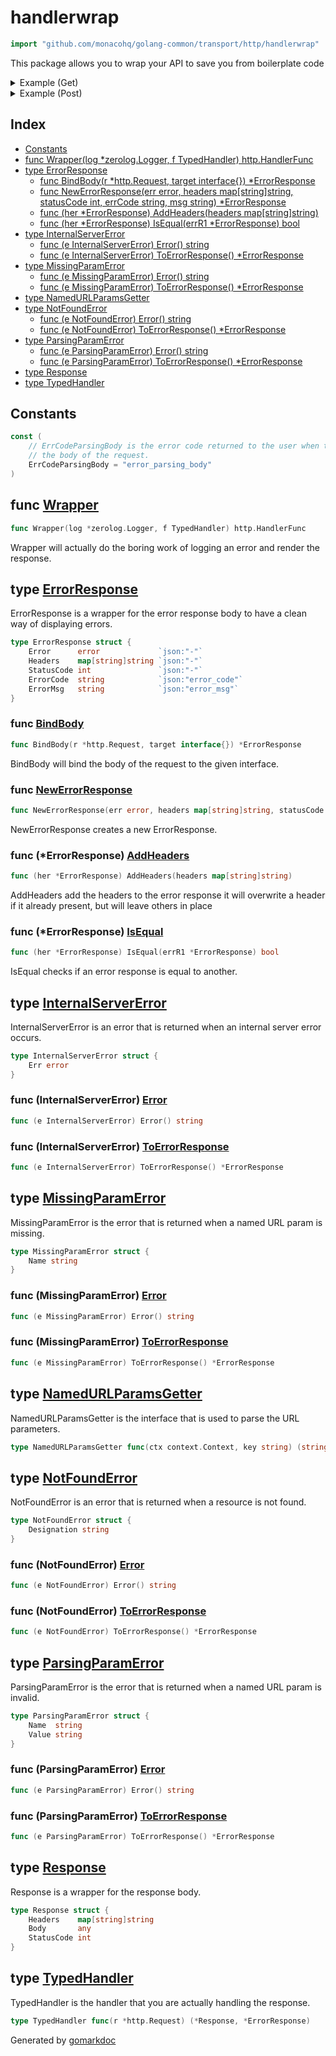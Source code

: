 <!-- Code generated by gomarkdoc. DO NOT EDIT -->

# handlerwrap

```go
import "github.com/monacohq/golang-common/transport/http/handlerwrap"
```

This package allows you to wrap your API to save you from boilerplate code

<details><summary>Example (Get)</summary>
<p>

Wrapping a GET http handler\.

```go
{
	zl := zerolog.New(io.Discard).With()

	getter := func(ctx context.Context, key string) (string, *ErrorResponse) {
		if key == "id" {
			return "1", nil
		}

		return "", MissingParamError{Name: key}.ToErrorResponse()
	}

	getHandler := func(nupg NamedURLParamsGetter) TypedHandler {
		return func(r *http.Request) (*Response, *ErrorResponse) {
			idParam, errR := nupg(r.Context(), "id")
			if errR != nil {
				return nil, errR
			}

			id, err := strconv.ParseInt(idParam, 10, 64)
			if err != nil {
				return nil, ParsingParamError{
					Name:  "id",
					Value: idParam,
				}.ToErrorResponse()
			}

			return &Response{
				Body:       id,
				Headers:    make(map[string]string),
				StatusCode: http.StatusOK,
			}, nil
		}
	}

	logger := zl.Logger()

	Wrapper(&logger, getHandler(getter)).ServeHTTP(nil, nil)
}
```

</p>
</details>

<details><summary>Example (Post)</summary>
<p>

Wrapping a POST http handler\.

```go
{
	zl := zerolog.New(io.Discard).With()

	type postRequest struct {
		Name string `json:"name"`
	}

	createHandler := func() TypedHandler {
		return func(r *http.Request) (*Response, *ErrorResponse) {
			var pr postRequest

			if err := BindBody(r, &pr); err != nil {
				return nil, err
			}

			log.Println(pr)

			return &Response{
				Body:       pr,
				Headers:    make(map[string]string),
				StatusCode: http.StatusCreated,
			}, nil
		}
	}

	logger := zl.Logger()

	Wrapper(&logger, createHandler()).ServeHTTP(nil, nil)
}
```

</p>
</details>

## Index

- [Constants](<#constants>)
- [func Wrapper(log *zerolog.Logger, f TypedHandler) http.HandlerFunc](<#func-wrapper>)
- [type ErrorResponse](<#type-errorresponse>)
  - [func BindBody(r *http.Request, target interface{}) *ErrorResponse](<#func-bindbody>)
  - [func NewErrorResponse(err error, headers map[string]string, statusCode int, errCode string, msg string) *ErrorResponse](<#func-newerrorresponse>)
  - [func (her *ErrorResponse) AddHeaders(headers map[string]string)](<#func-errorresponse-addheaders>)
  - [func (her *ErrorResponse) IsEqual(errR1 *ErrorResponse) bool](<#func-errorresponse-isequal>)
- [type InternalServerError](<#type-internalservererror>)
  - [func (e InternalServerError) Error() string](<#func-internalservererror-error>)
  - [func (e InternalServerError) ToErrorResponse() *ErrorResponse](<#func-internalservererror-toerrorresponse>)
- [type MissingParamError](<#type-missingparamerror>)
  - [func (e MissingParamError) Error() string](<#func-missingparamerror-error>)
  - [func (e MissingParamError) ToErrorResponse() *ErrorResponse](<#func-missingparamerror-toerrorresponse>)
- [type NamedURLParamsGetter](<#type-namedurlparamsgetter>)
- [type NotFoundError](<#type-notfounderror>)
  - [func (e NotFoundError) Error() string](<#func-notfounderror-error>)
  - [func (e NotFoundError) ToErrorResponse() *ErrorResponse](<#func-notfounderror-toerrorresponse>)
- [type ParsingParamError](<#type-parsingparamerror>)
  - [func (e ParsingParamError) Error() string](<#func-parsingparamerror-error>)
  - [func (e ParsingParamError) ToErrorResponse() *ErrorResponse](<#func-parsingparamerror-toerrorresponse>)
- [type Response](<#type-response>)
- [type TypedHandler](<#type-typedhandler>)


## Constants

```go
const (
    // ErrCodeParsingBody is the error code returned to the user when there is an error parsing
    // the body of the request.
    ErrCodeParsingBody = "error_parsing_body"
)
```

## func [Wrapper](<https://github.com/monacohq/golang-common/blob/main/transport/http/handlerwrap/wrapper.go#L15-L18>)

```go
func Wrapper(log *zerolog.Logger, f TypedHandler) http.HandlerFunc
```

Wrapper will actually do the boring work of logging an error and render the response\.

## type [ErrorResponse](<https://github.com/monacohq/golang-common/blob/main/transport/http/handlerwrap/error_response.go#L12-L18>)

ErrorResponse is a wrapper for the error response body to have a clean way of displaying errors\.

```go
type ErrorResponse struct {
    Error      error             `json:"-"`
    Headers    map[string]string `json:"-"`
    StatusCode int               `json:"-"`
    ErrorCode  string            `json:"error_code"`
    ErrorMsg   string            `json:"error_msg"`
}
```

### func [BindBody](<https://github.com/monacohq/golang-common/blob/main/transport/http/handlerwrap/body.go#L16>)

```go
func BindBody(r *http.Request, target interface{}) *ErrorResponse
```

BindBody will bind the body of the request to the given interface\.

### func [NewErrorResponse](<https://github.com/monacohq/golang-common/blob/main/transport/http/handlerwrap/error_response.go#L21-L27>)

```go
func NewErrorResponse(err error, headers map[string]string, statusCode int, errCode string, msg string) *ErrorResponse
```

NewErrorResponse creates a new ErrorResponse\.

### func \(\*ErrorResponse\) [AddHeaders](<https://github.com/monacohq/golang-common/blob/main/transport/http/handlerwrap/error_response.go#L39>)

```go
func (her *ErrorResponse) AddHeaders(headers map[string]string)
```

AddHeaders add the headers to the error response it will overwrite a header if it already present\, but will leave others in place

### func \(\*ErrorResponse\) [IsEqual](<https://github.com/monacohq/golang-common/blob/main/transport/http/handlerwrap/error_response.go#L56>)

```go
func (her *ErrorResponse) IsEqual(errR1 *ErrorResponse) bool
```

IsEqual checks if an error response is equal to another\.

## type [InternalServerError](<https://github.com/monacohq/golang-common/blob/main/transport/http/handlerwrap/error_response.go#L77-L79>)

InternalServerError is an error that is returned when an internal server error occurs\.

```go
type InternalServerError struct {
    Err error
}
```

### func \(InternalServerError\) [Error](<https://github.com/monacohq/golang-common/blob/main/transport/http/handlerwrap/error_response.go#L81>)

```go
func (e InternalServerError) Error() string
```

### func \(InternalServerError\) [ToErrorResponse](<https://github.com/monacohq/golang-common/blob/main/transport/http/handlerwrap/error_response.go#L85>)

```go
func (e InternalServerError) ToErrorResponse() *ErrorResponse
```

## type [MissingParamError](<https://github.com/monacohq/golang-common/blob/main/transport/http/handlerwrap/url_params.go#L13-L15>)

MissingParamError is the error that is returned when a named URL param is missing\.

```go
type MissingParamError struct {
    Name string
}
```

### func \(MissingParamError\) [Error](<https://github.com/monacohq/golang-common/blob/main/transport/http/handlerwrap/url_params.go#L17>)

```go
func (e MissingParamError) Error() string
```

### func \(MissingParamError\) [ToErrorResponse](<https://github.com/monacohq/golang-common/blob/main/transport/http/handlerwrap/url_params.go#L21>)

```go
func (e MissingParamError) ToErrorResponse() *ErrorResponse
```

## type [NamedURLParamsGetter](<https://github.com/monacohq/golang-common/blob/main/transport/http/handlerwrap/url_params.go#L10>)

NamedURLParamsGetter is the interface that is used to parse the URL parameters\.

```go
type NamedURLParamsGetter func(ctx context.Context, key string) (string, *ErrorResponse)
```

## type [NotFoundError](<https://github.com/monacohq/golang-common/blob/main/transport/http/handlerwrap/error_response.go#L90-L92>)

NotFoundError is an error that is returned when a resource is not found\.

```go
type NotFoundError struct {
    Designation string
}
```

### func \(NotFoundError\) [Error](<https://github.com/monacohq/golang-common/blob/main/transport/http/handlerwrap/error_response.go#L94>)

```go
func (e NotFoundError) Error() string
```

### func \(NotFoundError\) [ToErrorResponse](<https://github.com/monacohq/golang-common/blob/main/transport/http/handlerwrap/error_response.go#L98>)

```go
func (e NotFoundError) ToErrorResponse() *ErrorResponse
```

## type [ParsingParamError](<https://github.com/monacohq/golang-common/blob/main/transport/http/handlerwrap/url_params.go#L31-L34>)

ParsingParamError is the error that is returned when a named URL param is invalid\.

```go
type ParsingParamError struct {
    Name  string
    Value string
}
```

### func \(ParsingParamError\) [Error](<https://github.com/monacohq/golang-common/blob/main/transport/http/handlerwrap/url_params.go#L36>)

```go
func (e ParsingParamError) Error() string
```

### func \(ParsingParamError\) [ToErrorResponse](<https://github.com/monacohq/golang-common/blob/main/transport/http/handlerwrap/url_params.go#L40>)

```go
func (e ParsingParamError) ToErrorResponse() *ErrorResponse
```

## type [Response](<https://github.com/monacohq/golang-common/blob/main/transport/http/handlerwrap/response.go#L10-L14>)

Response is a wrapper for the response body\.

```go
type Response struct {
    Headers    map[string]string
    Body       any
    StatusCode int
}
```

## type [TypedHandler](<https://github.com/monacohq/golang-common/blob/main/transport/http/handlerwrap/wrapper.go#L12>)

TypedHandler is the handler that you are actually handling the response\.

```go
type TypedHandler func(r *http.Request) (*Response, *ErrorResponse)
```



Generated by [gomarkdoc](<https://github.com/princjef/gomarkdoc>)
